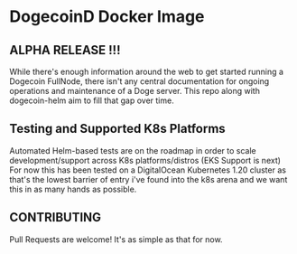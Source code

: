 # DogecoinD Docker Image

## ALPHA RELEASE !!!
While there's enough information around the web to get started running a Dogecoin FullNode, there isn't any central documentation for ongoing operations and maintenance of a Doge server. This repo along with dogecoin-helm aim to fill that gap over time.

## Testing and Supported K8s Platforms
Automated Helm-based tests are on the roadmap in order to scale development/support across K8s platforms/distros (EKS Support is next) For now this has been tested on a DigitalOcean Kubernetes 1.20 cluster as that's the lowest barrier of entry i've found into the k8s arena and we want this in as many hands as possible.

## CONTRIBUTING
Pull Requests are welcome! It's as simple as that for now.